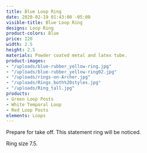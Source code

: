 ```yaml
---
title: Blue Loop Ring
date: 2020-02-19 01:43:00 -05:00
visible-title: Blue Loop Ring
designs: Loop Ring
product-colors: Blue
price: 120
width: 2.5
height: 2.5
materials: Powder coated metal and latex tube.
product-images:
- "/uploads/blue-rubber_yellow-ring.jpg"
- "/uploads/blue-rubber_yellow-ring02.jpg"
- "/uploads/rings-on-Archer.jpg"
- "/uploads/Rings_both%20styles.jpg"
- "/uploads/Ring_tall.jpg"
products:
- Green Loop Posts
- White Temporal Loop
- Red Loop Posts
elements: Loops
---
```


Prepare for take off. This statement ring will be noticed. 

Ring size 7.5.